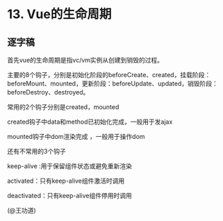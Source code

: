 # 13. Vue的生命周期

## 逐字稿

首先vue的生命周期是指vc/vm实例从创建到销毁的过程。

主要的8个钩子，分别是初始化阶段的beforeCreate、created，挂载阶段：beforeMount、mounted，更新阶段：beforeUpdate、updated，销毁阶段：beforeDestroy、destroyed。

常用的2个钩子分别是created，mounted

created钩子中data和method已初始化完成，一般用于发ajax

mounted钩子中dom渲染完成 ，一般用于操作dom

还有不常用的3个钩子

keep-alive :用于保留组件状态或避免重新渲染

activated：只有keep-alive组件激活时调用

deactivated：只有keep-alive组件停用时调用

(@王功道)

